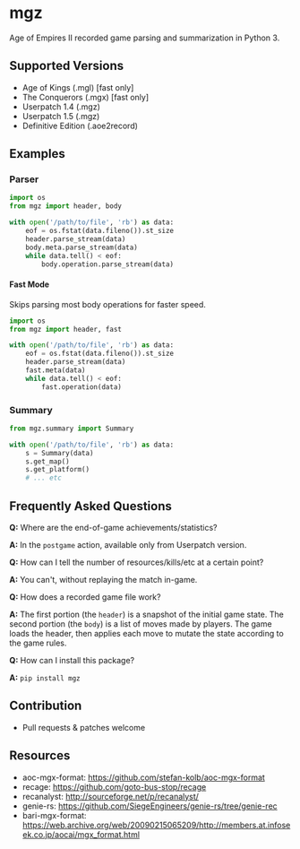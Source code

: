 # mgz

Age of Empires II recorded game parsing and summarization in Python 3.

## Supported Versions

- Age of Kings (.mgl) [fast only]
- The Conquerors (.mgx) [fast only]
- Userpatch 1.4 (.mgz)
- Userpatch 1.5 (.mgz)
- Definitive Edition (.aoe2record)

## Examples

### Parser

```python
import os
from mgz import header, body

with open('/path/to/file', 'rb') as data:
    eof = os.fstat(data.fileno()).st_size
    header.parse_stream(data)
    body.meta.parse_stream(data)
    while data.tell() < eof:
        body.operation.parse_stream(data)
```

#### Fast Mode

Skips parsing most body operations for faster speed.

```python
import os
from mgz import header, fast

with open('/path/to/file', 'rb') as data:
    eof = os.fstat(data.fileno()).st_size
    header.parse_stream(data)
    fast.meta(data)
    while data.tell() < eof:
        fast.operation(data)
```

### Summary

```python
from mgz.summary import Summary

with open('/path/to/file', 'rb') as data:
    s = Summary(data)
    s.get_map()
    s.get_platform()
    # ... etc
```

## Frequently Asked Questions

**Q:** Where are the end-of-game achievements/statistics?

**A:** In the `postgame` action, available only from Userpatch version.


**Q:** How can I tell the number of resources/kills/etc at a certain point?

**A:** You can't, without replaying the match in-game.


**Q:** How does a recorded game file work?

**A:** The first portion (the `header`) is a snapshot of the initial game state. The second portion (the `body`) is a list of moves made by players. The game loads the header, then applies each move to mutate the state according to the game rules.

**Q:** How can I install this package?

**A:** `pip install mgz`

## Contribution
 - Pull requests & patches welcome

## Resources
 - aoc-mgx-format: https://github.com/stefan-kolb/aoc-mgx-format
 - recage: https://github.com/goto-bus-stop/recage
 - recanalyst: http://sourceforge.net/p/recanalyst/
 - genie-rs: https://github.com/SiegeEngineers/genie-rs/tree/genie-rec
 - bari-mgx-format: https://web.archive.org/web/20090215065209/http://members.at.infoseek.co.jp/aocai/mgx_format.html
